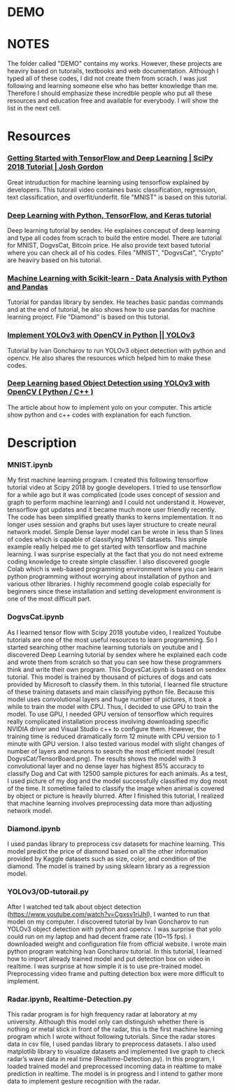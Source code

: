 # DEMO

# NOTES

 The folder called "DEMO" contains my works. However, these projects are heaviry based on tutorails, textbooks and web documentation. Although I typed all of these codes, I did not create them from scrach. I was just following and learning someone else who has better knowledge than me. Therefore I should emphasize these incredble people who put all these resources and education free and available for everybody. I will show the list in the next cell.

 # Resources

 ### [Getting Started with TensorFlow and Deep Learning | SciPy 2018 Tutorial | Josh Gordon ](https://www.youtube.com/watch?v=tYYVSEHq-io&t=5s)

Great intruduction for machine learning using tensorflow explained by developers. This tutorail video containes basic classification, regression, text classification, and overfit/underfit. file "MNIST" is based on this tutorial.

###  [Deep Learning with Python, TensorFlow, and Keras tutorial](https://www.youtube.com/watch?v=wQ8BIBpya2k&list=PLQVvvaa0QuDfhTox0AjmQ6tvTgMBZBEXN)

Deep learning tutorial by sendex. He explaines conceput of deep learning and type all codes from scrach to build the entire model. There are tutorial for MNIST, DogvsCat, Bitcoin price. He also provide text based tutorial where you can check all of his codes. Files "MNIST", "DogvsCat", "Crypto" are heaviry based on his tutorial.

###  [Machine Learning with Scikit-learn - Data Analysis with Python and Pandas](https://www.youtube.com/watch?v=BpPJxtOk8uw)

Tutorial for pandas library by sendex. He teaches basic pandas commands and at the end of tutorial, he also shows how to use pandas for machine learning project. File "Diamond" is based on this tutorial.

### [Implement YOLOv3 with OpenCV in Python || YOLOv3 ](https://www.youtube.com/watch?v=R0hipZXJjlI)

Tutorial by Ivan Goncharov to run YOLOv3 object detection with python and opencv. He also shares the resources which helped him to make these codes. 

### [Deep Learning based Object Detection using YOLOv3 with OpenCV ( Python / C++ )](https://www.learnopencv.com/deep-learning-based-object-detection-using-yolov3-with-opencv-python-c/)

The article about how to implement yolo on your computer. This article show python and c++ codes with explanation for each function. 

# Description

### MNIST.ipynb

My first machine learning program. I created this following tensorflow tutorial video at Scipy 2018 by google developers.  I tried to use tensorflow for a while ago but it was complicated (code uses concept of session and graph to perform machine learning) and I could not understand it. However, tensorflow got updates and it became much more user friendly recently. The code has been simplified greatly thanks to kerns implementation. It no longer uses session and graphs but uses layer structure to create neural network model. Simple Dense layer model can be wrote in less than 5 lines of codes which is capable of classifying MNIST datasets. This simple example really helped me to get started with tensorflow and machine learning. I was surprise especially at the fact that you do not need extreme coding knowledge to create simple classifier. I also discovered google Colab which is web-based programming environment where you can learn python programming without worrying about installation of python and various other libraries. I highly recommend google colab especially for beginners since these installation and setting development environment is one of the most difficult part.

### DogvsCat.ipynb

As I learned tensor flow with Scipy 2018 youtube video, I realized Youtube tutorials are one of the most useful resources to learn programming. So I started searching other machine learning tutorials on youtube and I discovered Deep Learning tutorial by sendex where he explained each code and wrote them from scratch so that you can see how these programmers think and write their own program. This DogvsCat.ipynb is based on sendex tutorial. This model is trained by thousand of pictures of dogs and cats provided by Microsoft to classify them. In this tutorial, I learned file structure of these training datasets and main classifying python file. Because this model uses convolutional layers and huge number of pictures, it took a while to train the model with CPU. Thus, I decided to use GPU to train the model. To use GPU, I needed GPU version of tensorflow which requires really complicated installation process involving downloading specific NVIDIA driver and Visual Studio c++ to configure them. However, the training time is reduced dramatically form 12 minute with CPU version to 1 minute with GPU version. I also tested various model with slight changes of number of layers and neurons to search the most efficient model (result DogvsCat/TensorBoard.png).  The results shows the model with 3 convolutional layer and no dense layer has highest 85% accuracy to classify Dog and Cat with 12500 sample pictures for each animals. As a test, I used picture of my dog and the model successfully classified my dog most of the time. It sometime failed to classify the image when animal is covered by object or picture is heavily blurred. After I finished this tutorial, I realized that machine learning involves preprocessing data more than adjusting network model. 

### Diamond.ipynb

I used pandas library to preprocess csv datasets for machine learning. This model predict the price of diamond based on all the other information provided by Kaggle datasets such as size, color, and condition of the diamond. The model is trained by using sklearn library as a regression model. 

### YOLOv3/OD-tutorail.py

After I watched ted talk about object detection (https://www.youtube.com/watch?v=Cgxsv1riJhI), I wanted to run that model on my computer. I discovered tutorial by Ivan Goncharov to run YOLOv3 object detection with python and opencv. I was surprise that yolo could run on my laptop and had decent frame rate (10~15 fps). I downloaded weight and configuration file from official website. I wrote main python program watching Ivan Goncharov tutorial. In this tutorial, I learned how to import already trained model and put detection box on video in realtime. I was surprise at how simple it is to use pre-trained model. Preprocessing video frame and putting detection box were more difficult to implement. 

### Radar.ipynb, Realtime-Detection.py

This radar program is for high frequency radar at laboratory at my university.  Although this model only can distinguish whether there is nothing or metal stick in front of the radar,  this is the first machine learning program which I wrote without following tutorials. Since the radar stores data in csv file, I used pandas library to preprocess datasets. I also used matplotlib library to visualize datasets and implemented live graph to check radar’s wave data in real time (Realtime-Detection.py). In this program, I loaded trained model and preprocessed incoming data in realtime to make prediction in realtime. The model is in progress and I intend to gather more data to implement gesture recognition with the radar. 

